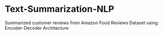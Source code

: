 # Text-Summarization-NLP
Summarized customer reviews from Amazon Food Reviews Dataset using Encoder-Decoder Architecture
